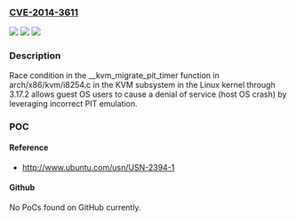 ### [CVE-2014-3611](https://cve.mitre.org/cgi-bin/cvename.cgi?name=CVE-2014-3611)
![](https://img.shields.io/static/v1?label=Product&message=n%2Fa&color=blue)
![](https://img.shields.io/static/v1?label=Version&message=%3D%20n%2Fa%20&color=brighgreen)
![](https://img.shields.io/static/v1?label=Vulnerability&message=n%2Fa&color=brighgreen)

### Description

Race condition in the __kvm_migrate_pit_timer function in arch/x86/kvm/i8254.c in the KVM subsystem in the Linux kernel through 3.17.2 allows guest OS users to cause a denial of service (host OS crash) by leveraging incorrect PIT emulation.

### POC

#### Reference
- http://www.ubuntu.com/usn/USN-2394-1

#### Github
No PoCs found on GitHub currently.

